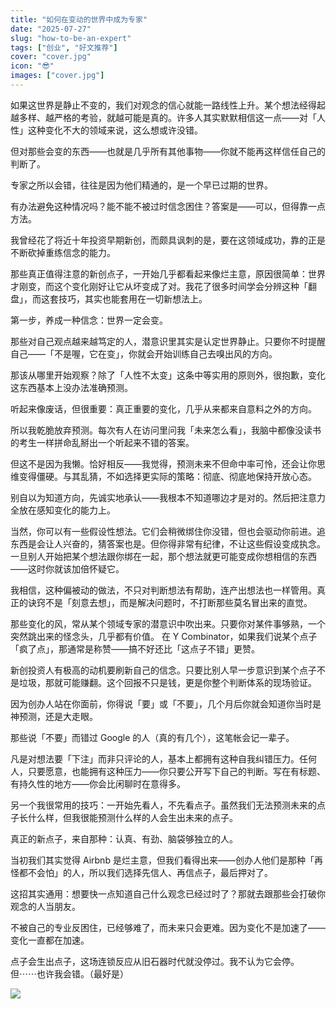 ```yaml
---
title: "如何在变动的世界中成为专家"
date: "2025-07-27"
slug: "how-to-be-an-expert"
tags: ["创业", "好文推荐"]
cover: "cover.jpg"
icon: "😎"
images: ["cover.jpg"]
---
```

如果这世界是静止不变的，我们对观念的信心就能一路线性上升。某个想法经得起越多样、越严格的考验，就越可能是真的。许多人其实默默相信这一点——对「人性」这种变化不大的领域来说，这么想或许没错。



但对那些会变的东西——也就是几乎所有其他事物——你就不能再这样信任自己的判断了。



专家之所以会错，往往是因为他们精通的，是一个早已过期的世界。



有办法避免这种情况吗？能不能不被过时信念困住？答案是——可以，但得靠一点方法。



我曾经花了将近十年投资早期新创，而颇具讽刺的是，要在这领域成功，靠的正是不断砍掉重练信念的能力。



那些真正值得注意的新创点子，一开始几乎都看起来像烂主意，原因很简单：世界才刚变，而这个变化刚好让它从坏变成了对。我花了很多时间学会分辨这种「翻盘」，而这套技巧，其实也能套用在一切新想法上。



第一步，养成一种信念：世界一定会变。



那些对自己观点越来越笃定的人，潜意识里其实是认定世界静止。只要你不时提醒自己——「不是喔，它在变」，你就会开始训练自己去嗅出风的方向。



那该从哪里开始观察？除了「人性不太变」这条中等实用的原则外，很抱歉，变化这东西基本上没办法准确预测。



听起来像废话，但很重要：真正重要的变化，几乎从来都来自意料之外的方向。



所以我乾脆放弃预测。每次有人在访问里问我「未来怎么看」，我脑中都像没读书的考生一样拼命乱掰出一个听起来不错的答案。



但这不是因为我懒。恰好相反——我觉得，预测未来不但命中率可怜，还会让你思维变得僵硬。与其乱猜，不如选择更实际的策略：彻底、彻底地保持开放心态。



别自以为知道方向，先诚实地承认——我根本不知道哪边才是对的。然后把注意力全放在感知变化的能力上。



当然，你可以有一些假设性想法。它们会稍微绑住你没错，但也会驱动你前进。追东西是会让人兴奋的，猜答案也是。但你得非常有纪律，不让这些假设变成执念。
一旦别人开始把某个想法跟你绑在一起，那个想法就更可能变成你想相信的东西——这时你就该加倍怀疑它。



我相信，这种偏被动的做法，不只对判断想法有帮助，连产出想法也一样管用。真正的诀窍不是「刻意去想」，而是解决问题时，不打断那些莫名冒出来的直觉。



那些变化的风，常从某个领域专家的潜意识中吹出来。只要你对某件事够熟，一个突然跳出来的怪念头，几乎都有价值。
在 Y Combinator，如果我们说某个点子「疯了点」，那通常是称赞——搞不好还比「这点子不错」更赞。



新创投资人有极高的动机要刷新自己的信念。只要比别人早一步意识到某个点子不是垃圾，那就可能赚翻。这个回报不只是钱，更是你整个判断体系的现场验证。



因为创办人站在你面前，你得说「要」或「不要」，几个月后你就会知道你当时是神预测，还是大走眼。



那些说「不要」而错过 Google 的人（真的有几个），这笔帐会记一辈子。



凡是对想法要「下注」而非只评论的人，基本上都拥有这种自我纠错压力。任何人，只要愿意，也能拥有这种压力——你只要公开写下自己的判断。写在有标题、有持久性的地方——你会比闲聊时在意得多。



另一个我很常用的技巧：一开始先看人，不先看点子。虽然我们无法预测未来的点子长什么样，但我很能预测什么样的人会生出未来的点子。



真正的新点子，来自那种：认真、有劲、脑袋够独立的人。



当初我们其实觉得 Airbnb 是烂主意，但我们看得出来——创办人他们是那种「再怪都不会怕」的人，所以我们选择先信人、再信点子，最后押对了。



这招其实通用：想要快一点知道自己什么观念已经过时了？那就去跟那些会打破你观念的人当朋友。



不被自己的专业反困住，已经够难了，而未来只会更难。因为变化不是加速了——变化一直都在加速。



点子会生出点子，这场连锁反应从旧石器时代就没停过。我不认为它会停。
但⋯⋯也许我会错。（最好是）




![](https://prod-files-secure.s3.us-west-2.amazonaws.com/112d0858-5090-4d34-a606-b75eb8d65fd2/46476355-9cf3-4e99-9b7a-3531bc426380/1000202064.png?X-Amz-Algorithm=AWS4-HMAC-SHA256&X-Amz-Content-Sha256=UNSIGNED-PAYLOAD&X-Amz-Credential=ASIAZI2LB4663L5YWS3N%2F20250830%2Fus-west-2%2Fs3%2Faws4_request&X-Amz-Date=20250830T231124Z&X-Amz-Expires=3600&X-Amz-Security-Token=IQoJb3JpZ2luX2VjEIf%2F%2F%2F%2F%2F%2F%2F%2F%2F%2FwEaCXVzLXdlc3QtMiJGMEQCIC6QTYCzHhx9cmDoDded7k0aWwDskCkpov4X5NIVQGcWAiBIl8kU96XQX2QYajSwyWvgJ6ODuLj0VwER%2BcbfHieH%2FCqIBAjg%2F%2F%2F%2F%2F%2F%2F%2F%2F%2F8BEAAaDDYzNzQyMzE4MzgwNSIMwt%2F72Vu832Jvu79GKtwDKCSHuCwAgY1gX1M%2FHkCBgESDKlOLXGiNsTPHO93nBzQX3TaLSYmT2vFIKz%2FRBG5Xi94CSwOA9GfIU0EUJlxbDI0%2BXwg6gp8Ux56KX%2FMN7Q0XFzG4PEG%2FpVCHA6tfX1cjLFMDhgpAyaW%2BVegOobWEu%2BqEr7np6LjM7d%2B7Dpunj3Wvj9rlkQdEaI0L0RWtvrlc3cCRM%2BdZHiRr7pmlY7pTqpaXmKYTyRsdHOVuoSbEzabB7RQ%2FEFTVP4O%2FKrRvgXD83t81mg1TRze6gVFN5ggxguo1oEWNl92fMd5u7C4qpX%2FRUacEWNWhXCtslFX%2F8LA2FDn7ueVTgfqKSKHsyw2NTj65ferLyHegW05HtJu7KtPJcNWAuWbS6OBmkQ8t%2BGyq9Cyio0e3cVSKMA05Zsas4S%2Bs2bFrcwmc4ovogdfYoXZ3DEg5a1R4D8G3HWsLa9MqkHX3ucdsBUIVLsSWjLwpiKGSDkleCA3QlbkO9alXGcghXZA0DGxS2E4bndg%2FttxxUX7hPAjU0n4XJ%2FkZtT3taamN30uIZorqtNcfRkIl%2FwW263El6xZtsnOLShl70cPEDYqVf4D%2BQHtttiwbElGmVoysVkMu9Y0Nsd3iKdxqZBqs5PUIP6mQq%2FUpdzAw%2FITOxQY6pgHEZS5RlQfRITmsgbqoLMDAUN1fdTpYDHhnMccNM0fmBcHQCP00CMLh7ZxAezafRZhqY0uBCdZ1AptZrXH%2F01dcFZrqL3y8Awtu%2F4LX4%2B4%2B6CwHJNpO%2FvpEbG7BIzKS2Ns5kqoFNH0xS6krVk1aiOYrD2NLSWJgFHoeIe%2B9uRfZjDDhdiUqbqnd6i5m9WMncDA4aZNvZ84o8jjJ%2BSpniQ0P0V9PAPVR&X-Amz-Signature=374e4d99985ed7cee6d301055183302e2b3a0af5d5fa935f45b01c5ba4736a04&X-Amz-SignedHeaders=host&x-amz-checksum-mode=ENABLED&x-id=GetObject)

